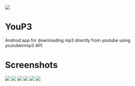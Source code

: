 ![](https://raw.githubusercontent.com/ExploiTR/YouP3/master/app/src/main/res/drawable/youp3.png)
# YouP3
Android app for downloading mp3 directly from youtube using youtubeinmp3 API.

# Screenshots

![](https://raw.githubusercontent.com/ExploiTR/YouP3/master/screenshots/device-2017-06-02-125340.png)
![](https://raw.githubusercontent.com/ExploiTR/YouP3/master/screenshots/device-2017-06-02-125340.png)
![](https://raw.githubusercontent.com/ExploiTR/YouP3/master/screenshots/device-2017-06-03-122801.png)
![](https://raw.githubusercontent.com/ExploiTR/YouP3/master/screenshots/device-2017-06-03-122913.png)
![](https://raw.githubusercontent.com/ExploiTR/YouP3/master/screenshots/device-2017-06-03-122935.png)
![](https://raw.githubusercontent.com/ExploiTR/YouP3/master/screenshots/device-2017-06-03-123008.png)
